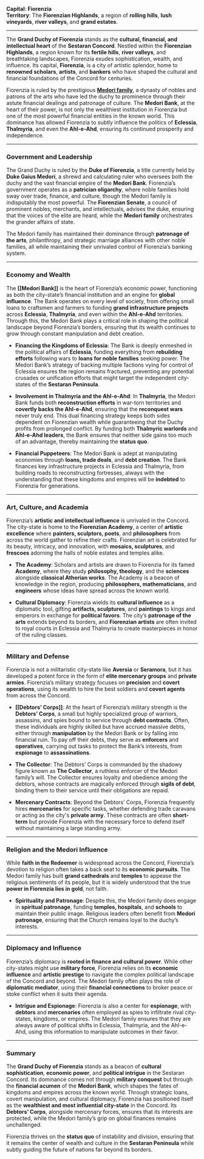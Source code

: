 **Capital**: **Fiorenzia**  
**Territory**: The **Fiorenzian Highlands**, a region of **rolling hills**, **lush vineyards**, **river valleys**, and **grand estates**.

---
The **Grand Duchy of Fiorenzia** stands as the **cultural, financial, and intellectual heart** of the **Sestaran Concord**. Nestled within the **Fiorenzian Highlands**, a region known for its **fertile hills**, **river valleys**, and breathtaking landscapes, Fiorenzia exudes sophistication, wealth, and influence. Its capital, **Fiorenzia**, is a city of artistic splendor, home to **renowned scholars**, **artists**, and **bankers** who have shaped the cultural and financial foundations of the Concord for centuries.

Fiorenzia is ruled by the prestigious **[Medori family](Medori%20family%20Overview.md)**, a dynasty of nobles and patrons of the arts who have led the duchy to prominence through their astute financial dealings and patronage of culture. The **Medori Bank**, at the heart of their power, is not only the wealthiest institution in Fiorenzia but one of the most powerful financial entities in the known world. This dominance has allowed Fiorenzia to subtly influence the politics of **Eclessia**, **Thalmyria**, and even the **Ahl-e-Ahd**, ensuring its continued prosperity and independence.

---

### **Government and Leadership**

The Grand Duchy is ruled by the **Duke of Fiorenzia**, a title currently held by **Duke Gaius Medori**, a shrewd and calculating ruler who oversees both the duchy and the vast financial empire of the **Medori Bank**. Fiorenzia’s government operates as a **patrician oligarchy**, where noble families hold sway over trade, finance, and culture, though the Medori family is indisputably the most powerful. The **Fiorenzian Senate**, a council of prominent nobles, merchants, and intellectuals, advises the duke, ensuring that the voices of the elite are heard, while the **Medori family** orchestrates the grander affairs of state.

The Medori family has maintained their dominance through **patronage of the arts**, philanthropy, and strategic marriage alliances with other noble families, all while maintaining their unrivaled control of Fiorenzia’s banking system.

---

### **Economy and Wealth**

The **[[Medori Bank]]** is the heart of Fiorenzia’s economic power, functioning as both the city-state’s financial institution and an engine for **global influence**. The Bank operates on every level of society, from offering small loans to craftsmen and farmers to funding **grand infrastructure projects** across **Eclessia**, **Thalmyria**, and even within the **Ahl-e-Ahd** territories. Through this, the Medori Bank plays a critical role in shaping the political landscape beyond Fiorenzia’s borders, ensuring that its wealth continues to grow through constant manipulation and debt creation.

- **Financing the Kingdoms of Eclessia**: The Bank is deeply enmeshed in the political affairs of **Eclessia**, funding everything from **rebuilding efforts** following wars to **loans for noble families** seeking power. The Medori Bank’s strategy of backing multiple factions vying for control of Eclessia ensures the region remains fractured, preventing any potential crusades or unification efforts that might target the independent city-states of the **Sestaran Peninsula**.

- **Involvement in Thalmyria and the Ahl-e-Ahd**: In **Thalmyria**, the Medori Bank funds both **reconstruction efforts** in war-torn territories and **covertly backs the Ahl-e-Ahd**, ensuring that the **reconquest wars** never truly end. This dual financing strategy keeps both sides dependent on Fiorenzian wealth while guaranteeing that the Duchy profits from prolonged conflict. By funding both **Thalmyric warlords** and **Ahl-e-Ahd leaders**, the Bank ensures that neither side gains too much of an advantage, thereby maintaining the **status quo**.

- **Financial Puppeteers**: The Medori Bank is adept at manipulating economies through **loans, trade deals**, and **debt creation**. The Bank finances key infrastructure projects in Eclessia and Thalmyria, from building roads to reconstructing fortresses, always with the understanding that these kingdoms and empires will be **indebted** to Fiorenzia for generations.

---

### **Art, Culture, and Academia**

Fiorenzia’s **artistic and intellectual influence** is unrivaled in the Concord. The city-state is home to the **Fiorenzian Academy**, a center of **artistic excellence** where **painters, sculptors, poets**, and **philosophers** from across the world gather to refine their crafts. Fiorenzian art is celebrated for its beauty, intricacy, and innovation, with **mosaics, sculptures**, and **frescoes** adorning the halls of noble estates and temples alike.

- **The Academy**: Scholars and artists are drawn to Fiorenzia for its famed **Academy**, where they study **philosophy, theology**, and the **sciences** alongside **classical Atherian works**. The Academy is a beacon of knowledge in the region, producing **philosophers, mathematicians**, and **engineers** whose ideas have spread across the known world.

- **Cultural Diplomacy**: Fiorenzia wields its **cultural influence** as a diplomatic tool, gifting **artifacts, sculptures**, and **paintings** to kings and emperors in exchange for **political favors**. The city’s **patronage of the arts** extends beyond its borders, and **Fiorenzian artists** are often invited to royal courts in Eclessia and Thalmyria to create masterpieces in honor of the ruling classes.

---

### **Military and Defense**

Fiorenzia is not a militaristic city-state like **Aversia** or **Seramora**, but it has developed a potent force in the form of **elite mercenary groups** and **private armies**. Fiorenzia’s military strategy focuses on **precision** and **covert operations**, using its wealth to hire the best soldiers and **covert agents** from across the Concord.

- **[[Debtors’ Corps]]**: At the heart of Fiorenzia’s military strength is the **Debtors’ Corps**, a small but highly specialized group of warriors, assassins, and spies bound to service through **debt contracts**. Often, these individuals are highly skilled but have accrued massive debts, either through **manipulation** by the Medori Bank or by falling into financial ruin. To pay off their debts, they serve as **enforcers** and **operatives**, carrying out tasks to protect the Bank’s interests, from **espionage** to **assassinations**.

- **The Collector**: The Debtors’ Corps is commanded by the shadowy figure known as **The Collector**, a ruthless enforcer of the Medori family’s will. The Collector ensures loyalty and obedience among the debtors, whose contracts are magically enforced through **sigils of debt**, binding them to their service until their obligations are repaid.

- **Mercenary Contracts**: Beyond the Debtors’ Corps, Fiorenzia frequently hires **mercenaries** for specific tasks, whether defending trade caravans or acting as the city's **private army**. These contracts are often **short-term** but provide Fiorenzia with the necessary force to defend itself without maintaining a large standing army.

---

### **Religion and the Medori Influence**

While **faith in the Redeemer** is widespread across the Concord, Fiorenzia’s devotion to religion often takes a back seat to its **economic pursuits**. The Medori family has built **grand cathedrals** and **temples** to appease the religious sentiments of its people, but it is widely understood that the true **power in Fiorenzia lies in gold**, not faith.

- **Spirituality and Patronage**: Despite this, the Medori family does engage in **spiritual patronage**, funding **temples, hospitals**, and **schools** to maintain their public image. Religious leaders often benefit from **Medori patronage**, ensuring that the Church remains loyal to the duchy’s interests.

---

### **Diplomacy and Influence**

Fiorenzia’s diplomacy is **rooted in finance and cultural power**. While other city-states might use **military force**, Fiorenzia relies on its **economic influence** and **artistic prestige** to navigate the complex political landscape of the Concord and beyond. The Medori family often plays the role of **diplomatic mediator**, using their **financial connections** to broker peace or stoke conflict when it suits their agenda.

- **Intrigue and Espionage**: Fiorenzia is also a center for **espionage**, with **debtors** and **mercenaries** often employed as spies to infiltrate rival city-states, kingdoms, or empires. The Medori family ensures that they are always aware of political shifts in Eclessia, Thalmyria, and the Ahl-e-Ahd, using this information to manipulate outcomes in their favor.

---

### **Summary**

The **Grand Duchy of Fiorenzia** stands as a beacon of **cultural sophistication**, **economic power**, and **political intrigue** in the Sestaran Concord. Its dominance comes not through **military conquest** but through the **financial acumen** of the **Medori Bank**, which shapes the fates of kingdoms and empires across the known world. Through strategic loans, covert manipulation, and cultural diplomacy, Fiorenzia has positioned itself as the **wealthiest and most influential city-state** in the Concord. Its **Debtors’ Corps**, alongside mercenary forces, ensures that its interests are protected, while the Medori family’s grip on global finances remains unchallenged.

Fiorenzia thrives on the **status quo** of instability and division, ensuring that it remains the center of wealth and culture in the **Sestaran Peninsula** while subtly guiding the future of nations far beyond its borders.

